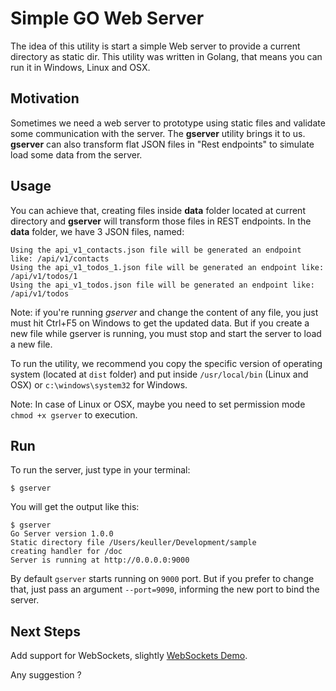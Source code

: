 Simple GO Web Server
====================

The idea of this utility is start a simple Web server to provide a current directory as static dir.
This utility was written in Golang, that means you can run it in Windows, Linux and OSX.

Motivation
-------------
Sometimes we need a web server to prototype using static files and validate some communication with the server. The **gserver** utility brings it to us. **gserver** can also transform flat JSON files in "Rest endpoints" to simulate load some data from the server.

Usage
-------
You can achieve that, creating files inside **data** folder located at current directory and **gserver** will transform those files in REST endpoints. In the  **data** folder, we have 3 JSON files, named:

```
Using the api_v1_contacts.json file will be generated an endpoint like: /api/v1/contacts
Using the api_v1_todos_1.json file will be generated an endpoint like: /api/v1/todos/1
Using the api_v1_todos.json file will be generated an endpoint like: /api/v1/todos
```

Note: if you're running *gserver* and change the content of any file, you just must hit Ctrl+F5 on Windows to get the updated data. But if you create a new file while gserver is running, you must stop and start the server to load a new file.

To run the utility, we recommend you copy the specific version of operating system (located at ```dist``` folder) and put inside ```/usr/local/bin``` (Linux and OSX) or ```c:\windows\system32``` for Windows.

Note: In case of Linux or OSX, maybe you need to set permission mode ```chmod +x gserver``` to execution.

Run
----
To run the server, just type in your terminal:
```
$ gserver
```
You will get the output like this:
```
$ gserver
Go Server version 1.0.0
Static directory file /Users/keuller/Development/sample
creating handler for /doc
Server is running at http://0.0.0.0:9000
```

By default ```gserver``` starts running on ```9000``` port. But if you prefer to change that, just pass an argument ```--port=9090```, informing the new port to bind the server.

Next Steps
-----------
Add support for WebSockets, slightly [WebSockets Demo](http://www.websocket.org/echo.html).

Any suggestion ?
